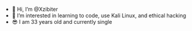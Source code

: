 - 👋 Hi, I’m @Xzibiter
- 👀 I’m interested in learning to code, use Kali Linux, and ethical hacking
- 😎 I am 33 years old and currently single 


<!---
Xzibiter/Xzibiter is a ✨ special ✨ repository because its `README.md` (this file) appears on your GitHub profile.
You can click the Preview link to take a look at your changes.
--->
